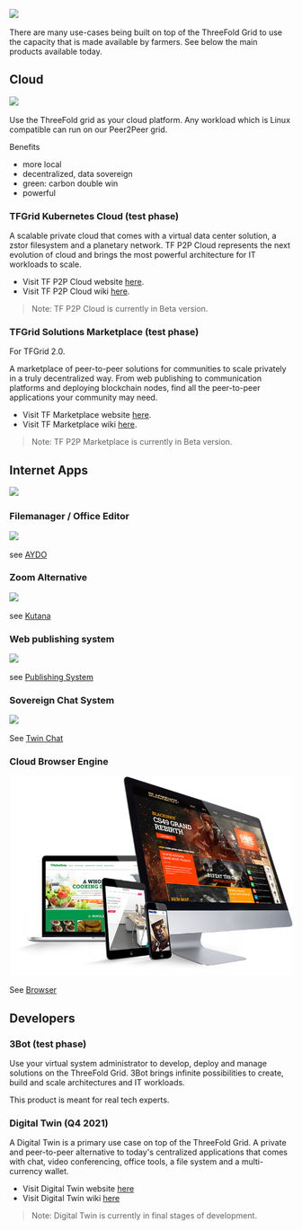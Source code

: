 
![](img/different_users_tfgrid.jpg)

There are many use-cases being built on top of the ThreeFold Grid to use the capacity that is made available by farmers. See below the main products available today.

## Cloud

![](img/cloud22.jpg)

Use the ThreeFold grid as your cloud platform. Any workload which is Linux compatible can run on our Peer2Peer grid.

Benefits

- more local
- decentralized, data sovereign
- green: carbon double win
- powerful

### TFGrid Kubernetes Cloud (test phase)

A scalable private cloud that comes with a virtual data center solution, a zstor filesystem and a planetary network. TF P2P Cloud represents the next evolution of cloud and brings the most powerful architecture for IT workloads to scale. 

- Visit TF P2P Cloud website [here](https://threefold.io/cloud/).
- Visit TF P2P Cloud wiki [here](cloud_home).

> Note: TF P2P Cloud  is currently in Beta version. 

### TFGrid Solutions Marketplace (test phase)

For TFGrid 2.0.
 
A marketplace of peer-to-peer solutions for communities to scale privately in a truly decentralized way. From web publishing to communication platforms and deploying blockchain nodes, find all the peer-to-peer applications your community may need. 

- Visit TF Marketplace website [here](https://threefold.io/marketplace/).
- Visit TF Marketplace wiki [here](evdc_marketplace_overview).

> Note: TF P2P Marketplace is currently in Beta version. 

## Internet Apps

![](img/internet_pain.jpg)

### Filemanager / Office Editor

![](img/office2.jpg)

see [AYDO](twin:aydo)

### Zoom Alternative

![](img/internet_flow_transp.jpg)

see [Kutana](twin:kutana)

### Web publishing system

![](img/publishing_system.jpg)

see [Publishing System](publisher)

### Sovereign Chat System

![](img/chat.jpg)

See [Twin Chat](twin:twin_chat)

### Cloud Browser Engine

![](img/browsers_.png)

See [Browser](accelerator:hercules_browser)

## Developers

### 3Bot (test phase)

Use your virtual system administrator to develop, deploy and manage solutions on the ThreeFold Grid. 3Bot brings infinite possibilities to create, build and scale architectures and IT workloads.

This product is meant for real tech experts. 


### Digital Twin (Q4 2021)

A Digital Twin is a primary use case on top of the ThreeFold Grid. A private and peer-to-peer alternative to today's centralized applications that comes with chat, video conferencing, office tools, a file system and a multi-currency wallet.

- Visit Digital Twin website [here](https://mydigitaltwin.io)
- Visit Digital Twin wiki [here](https://info.mydigitaltwin.io)

> Note: Digital Twin is currently in final stages of development. 